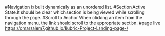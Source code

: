 #Navigation is built dynamically as an unordered list.
#Section Active State.It should be clear which section is being viewed while scrolling through the page.
#Scroll to Anchor When clicking an item from the navigation menu, the link should scroll to the appropriate section.
#page live https://omarsalem7.github.io/Rubric-Project-Landing-page-/
